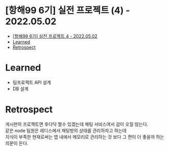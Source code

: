 # [항해99 6기] 실전 프로젝트 (4) - 2022.05.02

<!-- TOC -->

- [[항해99 6기] 실전 프로젝트 4 - 2022.05.02](#%ED%95%AD%ED%95%B499-6%EA%B8%B0-%EC%8B%A4%EC%A0%84-%ED%94%84%EB%A1%9C%EC%A0%9D%ED%8A%B8-4---20220502)
- [Learned](#learned)
- [Retrospect](#retrospect)

<!-- /TOC -->

# Learned
- 팀프로젝트 API 설계
- DB 설계

# Retrospect
게시판의 프로젝트면 후다닥 짤수 있겠는데 채팅 서비스여서 감이 오질 않는다.  
같은 node 팀원은 레디스에서 채팅방의 상태를 관리하자고 하는데  
지식이 부족한 현재로써는 앱 내에서 메모리로 관리하는 것 보다 그 편이 더 좋을까 하는 의문이 든다.  